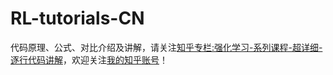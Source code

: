 # RL-tutorials-CN

代码原理、公式、对比介绍及讲解，请关注[知乎专栏:强化学习-系列课程-超详细-逐行代码讲解](https://www.zhihu.com/column/c_1465115448953581568)，欢迎关注[我的知乎账号](https://www.zhihu.com/people/AiCamp)！